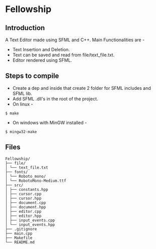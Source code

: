 # Fellowship

## Introduction

A Text Editor made using SFML and C++. Main Functionalities are -

- Text Insertion and Deletion.
- Text can be saved and read from file/text_file.txt.
- Editor rendered using SFML.

## Steps to compile

- Create a dep and inside that create 2 folder for SFML includes and SFML lib.
- Add SFML .dll's in the root of the project.
- On linux -

```
$ make
```

- On windows with MinGW installed -

```
$ mingw32-make
```

## Files

```
Fellowship/
├── file/
│ └── text_file.txt
├── fonts/
│ └── Roboto_mono/
│ └── RobotoMono-Medium.ttf
├── src/
│ ├── constants.hpp
│ ├── cursor.cpp
│ ├── cursor.hpp
│ ├── document.cpp
│ ├── document.hpp
│ ├── editor.cpp
│ ├── editor.hpp
│ ├── input_events.cpp
│ └── input_events.hpp
├── .gitignore
├── main.cpp
├── Makefile
└── README.md
```
